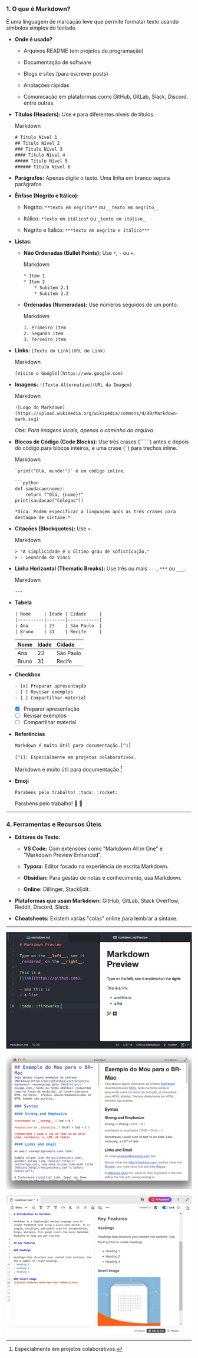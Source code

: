 ### **1. O que é Markdown?**

É uma linguagem de marcação leve que permite formatar texto usando símbolos simples do teclado.

- **Onde é usado?**
    
    - Arquivos README (em projetos de programação)
        
    - Documentação de software
        
    - Blogs e sites (para escrever posts)
        
    - Anotações rápidas
        
    - Comunicação em plataformas como GitHub, GitLab, Slack, Discord, entre outras.

- **Títulos (Headers):** Use `#` para diferentes níveis de títulos.
    
    Markdown
    
    ```
    # Título Nível 1
    ## Título Nível 2
    ### Título Nível 3
    #### Título Nível 4
    ##### Título Nível 5
    ###### Título Nível 6
    ```
    
- **Parágrafos:** Apenas digite o texto. Uma linha em branco separa parágrafos.
    
- **Ênfase (Negrito e Itálico):**
    
    - Negrito: `**texto em negrito**` ou `__texto em negrito__`
        
    - Itálico: `*texto em itálico*` ou `_texto em itálico_`
        
    - Negrito e Itálico: `***texto em negrito e itálico***`
        
- **Listas:**
    
    - **Não Ordenadas (Bullet Points):** Use `*`, `-` ou `+`.
        
        Markdown
        
        ```
        * Item 1
        * Item 2
            * Subitem 2.1
            * Subitem 2.2
        ```
        
    - **Ordenadas (Numeradas):** Use números seguidos de um ponto.
        
        Markdown
        
        ```
        1. Primeiro item
        2. Segundo item
        3. Terceiro item
        ```
        
- **Links:** `[Texto do Link](URL do Link)`
    
    Markdown
    
    ```
    [Visite o Google](https://www.google.com)
    ```
    
- **Imagens:** `![Texto Alternativo](URL da Imagem)`
    
    Markdown
    
    ```
    ![Logo do Markdown](https://upload.wikimedia.org/wikipedia/commons/4/48/Markdown-mark.svg)
    ```
    
    _Obs: Para imagens locais, apenas o caminho do arquivo._
    
- **Blocos de Código (Code Blocks):** Use três crases (``````) antes e depois do código para blocos inteiros, e uma crase (`` ` ``) para trechos inline.
    
    Markdown
    
    ````
    `print("Olá, mundo!")` é um código inline.
    
    ```python
    def saudacao(nome):
        return f"Olá, {nome}!"
    print(saudacao("Colegas"))
    ````
    
    ```
    *Dica: Podem especificar a linguagem após as três crases para destaque de sintaxe.*
    
    ```
    
- **Citações (Blockquotes):** Use `>`.
    
    Markdown
    
    ```
    > "A simplicidade é o último grau de sofisticação."
    > - Leonardo da Vinci
    ```
    
- **Linha Horizontal (Thematic Breaks):** Use três ou mais `---`, `***` ou `___`.
    
    Markdown
    
    ```
    ---
    ```
    
- **Tabela**

    ```
    | Nome     | Idade | Cidade     |
    |----------|-------|------------|
    | Ana      | 23    | São Paulo  |
    | Bruno    | 31    | Recife     |
    ```

    | Nome     | Idade | Cidade     |
    |----------|-------|------------|
    | Ana      | 23    | São Paulo  |
    | Bruno    | 31    | Recife     |


- **Checkbox**

    ```
    - [x] Preparar apresentação
    - [ ] Revisar exemplos
    - [ ] Compartilhar material
    ```

    - [x] Preparar apresentação
    - [ ] Revisar exemplos
    - [ ] Compartilhar material

- **Referências**

    ```
    Markdown é muito útil para documentação.[^1]

    [^1]: Especialmente em projetos colaborativos.
    ```

    Markdown é muito útil para documentação.[^1]

    [^1]: Especialmente em projetos colaborativos.

- **Emoji**

    ```
    Parabéns pelo trabalho! :tada: :rocket:
    ```

    Parabéns pelo trabalho! :tada: :rocket:


---

### **4. Ferramentas e Recursos Úteis**

- **Editores de Texto:**
    
    - **VS Code:** Com extensões como "Markdown All in One" e "Markdown Preview Enhanced".
        
    - **Typora:** Editor focado na experiência de escrita Markdown.
        
    - **Obsidian:** Para gestão de notas e conhecimento, usa Markdown.
        
    - **Online:** Dillinger, StackEdit.
        
- **Plataformas que usam Markdown:** GitHub, GitLab, Stack Overflow, Reddit, Discord, Slack.
    
- **Cheatsheets:** Existem várias "colas" online para lembrar a sintaxe.
    

---

![md1](imgs/md1.jpg)

![md2](imgs/md2.png)

![md3](imgs/md3.jpg)